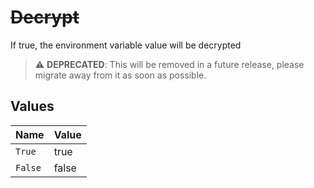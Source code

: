 # ~~Decrypt~~

If true, the environment variable value will be decrypted

> :warning: **DEPRECATED**: This will be removed in a future release, please migrate away from it as soon as possible.


## Values

| Name    | Value   |
| ------- | ------- |
| `True`  | true    |
| `False` | false   |
